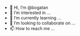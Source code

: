 - 👋 Hi, I’m @bogatan
- 👀 I’m interested in ...
- 🌱 I’m currently learning ...
- 💞️ I’m looking to collaborate on ...
- 📫 How to reach me ...

<!---
bogatan/bogatan is a ✨ special ✨ repository because its `README.md` (this file) appears on your GitHub profile.
You can click the Preview link to take a look at your changes.
--->
